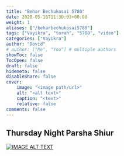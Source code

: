 ```yaml
---
title: "Behar Bechukosai 5780"
date: 2020-05-16T11:30:03+00:00
weight: 1
aliases: ["/beharbechukosai5780"]
tags: ["Vayikra", "torah", "5780", "video"]
categories: ["Vayikra"]
author: "Dovid"
# author: ["Me", "You"] # multiple authors
showToc: false
TocOpen: false
draft: false
hidemeta: false
disableShare: false
cover:
    image: "<image path/url>"
    alt: "<alt text>"
    caption: "<text>"
    relative: false
comments: false
---
```

 ## Thursday Night Parsha Shiur
[![IMAGE ALT TEXT](http://img.youtube.com/vi/TS_8pRqdGdI/0.jpg)](http://www.youtube.com/watch?v=TS_8pRqdGdI "Video Title")

